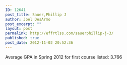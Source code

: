 ```yaml
---
ID: 12641
post_title: Sauer,Phillip J
author: Joel DesArmo
post_excerpt: ""
layout: post
permalink: http://effrtlss.com/sauerphillip-j-3/
published: true
post_date: 2012-11-02 20:52:36
---
```

<p>Average GPA in Spring 2012 for first course listed: 3.766</p>